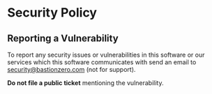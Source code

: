 # Security Policy

## Reporting a Vulnerability

To report any security issues or vulnerabilities in this software or our
services which this software communicates with send an email to
security@bastionzero.com (not for support).

**Do not file a public ticket** mentioning the vulnerability.
